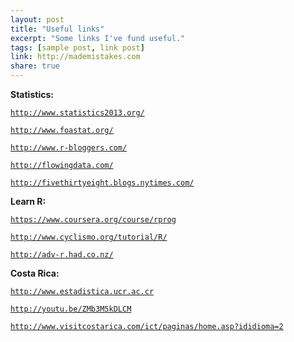 ```yaml
---
layout: post
title: "Useful links"
excerpt: "Some links I've fund useful."
tags: [sample post, link post]
link: http://mademistakes.com  
share: true
---
```


**Statistics:**

[`http://www.statistics2013.org/`](http://www.statistics2013.org/)

[`http://www.foastat.org/`](http://www.foastat.org/)

[`http://www.r-bloggers.com/`](http://www.r-bloggers.com/)

[`http://flowingdata.com/`](http://flowingdata.com/)

[`http://fivethirtyeight.blogs.nytimes.com/`](http://fivethirtyeight.blogs.nytimes.com/)

**Learn R:**

[`https://www.coursera.org/course/rprog`](https://www.coursera.org/course/rprog)

[`http://www.cyclismo.org/tutorial/R/`](http://www.cyclismo.org/tutorial/R/)

[`http://adv-r.had.co.nz/`](http://adv-r.had.co.nz/)


**Costa Rica:**

[`http://www.estadistica.ucr.ac.cr`](http://www.estadistica.ucr.ac.cr)

[`http://youtu.be/ZMb3M5kDLCM`](http://youtu.be/ZMb3M5kDLCM)

[`http://www.visitcostarica.com/ict/paginas/home.asp?ididioma=2`](http://www.visitcostarica.com/ict/paginas/home.asp?ididioma=2)